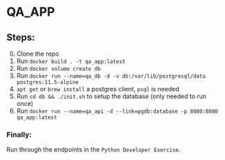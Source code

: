 # QA_APP

## Steps:
0) Clone the repo
1) Run `docker build . -t qa_app:latest`
2) Run `docker volume create db`
3) Run `docker run --name=qa_db -d -v db:/var/lib/postgresql/data postgres:11.5-alpine`
4) `apt get` or `brew install` a postgres client, `psql` is needed
5) Run `cd db && ./init.sh` to setup the database (only needed to run once)
6) Run `docker run --name=qa_api -d --link=pgdb:database -p 8080:8080 qa_app:latest`

### Finally:
Run through the endpoints in the `Python Developer Exercise`.
